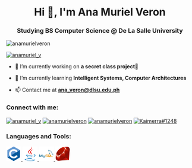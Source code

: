 <h1 align="center">Hi 👋, I'm Ana Muriel Veron</h1>
<h3 align="center">Studying BS Computer Science @ De La Salle University</h3>

<p align="left"> <img src="https://komarev.com/ghpvc/?username=anamurielveron&label=Profile%20views&color=0e75b6&style=flat" alt="anamurielveron" /> </p>

<p align="left"> <a href="https://twitter.com/anamuriel_v" target="blank"><img src="https://img.shields.io/twitter/follow/anamuriel_v?logo=twitter&style=for-the-badge" alt="anamuriel_v" /></a> </p>

- 🔭 I’m currently working on **a secret class project🤫**

- 🌱 I’m currently learning **Intelligent Systems, Computer Architectures**

- 📫 Contact me at **ana_veron@dlsu.edu.ph**

<h3 align="left">Connect with me:</h3>
<p align="left">
<a href="https://twitter.com/anamuriel_v" target="blank"><img align="center" src="https://raw.githubusercontent.com/rahuldkjain/github-profile-readme-generator/master/src/images/icons/Social/twitter.svg" alt="anamuriel_v" height="30" width="40" /></a>
<a href="https://fb.com/anamurielveron" target="blank"><img align="center" src="https://raw.githubusercontent.com/rahuldkjain/github-profile-readme-generator/master/src/images/icons/Social/facebook.svg" alt="anamurielveron" height="30" width="40" /></a>
<a href="https://instagram.com/anamurielveron" target="blank"><img align="center" src="https://raw.githubusercontent.com/rahuldkjain/github-profile-readme-generator/master/src/images/icons/Social/instagram.svg" alt="anamurielveron" height="30" width="40" /></a>
<a href="https://discord.gg/Kaimerra#1248" target="blank"><img align="center" src="https://raw.githubusercontent.com/rahuldkjain/github-profile-readme-generator/master/src/images/icons/Social/discord.svg" alt="Kaimerra#1248" height="30" width="40" /></a>
</p>

<h3 align="left">Languages and Tools:</h3>
<p align="left"> <a href="https://www.cprogramming.com/" target="_blank" rel="noreferrer"> <img src="https://raw.githubusercontent.com/devicons/devicon/master/icons/c/c-original.svg" alt="c" width="40" height="40"/> </a> <a href="https://www.java.com" target="_blank" rel="noreferrer"> <img src="https://raw.githubusercontent.com/devicons/devicon/master/icons/java/java-original.svg" alt="java" width="40" height="40"/> </a> <a href="https://www.mysql.com/" target="_blank" rel="noreferrer"> <img src="https://raw.githubusercontent.com/devicons/devicon/master/icons/mysql/mysql-original-wordmark.svg" alt="mysql" width="40" height="40"/> </a> <a href="https://www.ruby-lang.org/en/" target="_blank" rel="noreferrer"> <img src="https://raw.githubusercontent.com/devicons/devicon/master/icons/ruby/ruby-original.svg" alt="ruby" width="40" height="40"/> </a> </p>
